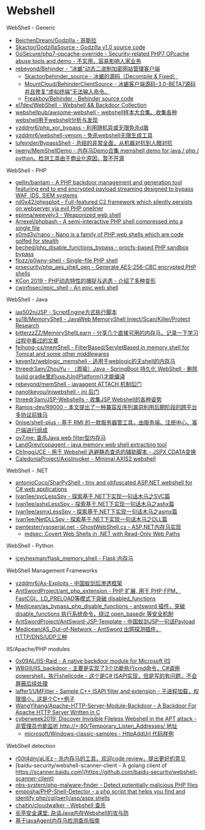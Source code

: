 # Webshell

WebShell - Generic

* [BeichenDream/Godzilla - 哥斯拉](https://github.com/BeichenDream/Godzilla)
* [Skactor/GodzillaSource - Godzilla v1.0 source code](https://github.com/Skactor/GodzillaSource)
* [GoSecure/php7-opcache-override - Security-related PHP7 OPcache abuse tools and demo - 不实用，容易影响人家业务](https://github.com/GoSecure/php7-opcache-override)
* [rebeyond/Behinder - “冰蝎”动态二进制加密网站管理客户端](https://github.com/rebeyond/Behinder)
  * [Skactor/behinder_source - 冰蝎的源码（Decompile & Fixed）](https://github.com/Skactor/behinder_source)
  * [MountCloud/BehinderClientSource - 冰蝎客户端源码-3.0-BETA7源码并且修复“虚拟终端”无法输入命令。](https://github.com/MountCloud/BehinderClientSource)
  * [Freakboy/Behinder - Behinder source code](https://github.com/Freakboy/Behinder)
* [xl7dev/WebShell - Webshell && Backdoor Collection](https://github.com/xl7dev/WebShell)
* [webshellpub/awsome-webshell - webshell样本大合集。收集各种webshell用于webshell分析与发现](https://github.com/webshellpub/awsome-webshell)
* [yzddmr6/php_xor_bypass - 利用随机异或无限免杀d盾](https://github.com/yzddmr6/php_xor_bypass)
* [yzddmr6/webshell-venom - 免杀webshell无限生成工具](https://github.com/yzddmr6/webshell-venom)
* [lufeirider/BypassShell - 总结的非常全面，从机器对抗到人眼对抗](https://github.com/lufeirider/BypassShell)
* [jweny/MemShellDemo - 内存马Demo合集 memshell demo for java / php / python。检测工具由于商业化原因，暂不开源](https://github.com/jweny/MemShellDemo)

WebShell - PHP

* [gellin/bantam - A PHP backdoor management and generation tool featuring end to end encrypted payload streaming designed to bypass WAF, IDS, SIEM systems](https://github.com/gellin/bantam)
* [nil0x42/phpsploit - Full-featured C2 framework which silently persists on webserver via evil PHP oneliner](https://github.com/nil0x42/phpsploit)
* [epinna/weevely3 - Weaponized web shell](https://github.com/epinna/weevely3)
* [Arrexel/phpbash - A semi-interactive PHP shell compressed into a single file](https://github.com/Arrexel/phpbash)
* [s0md3v/nano - Nano is a family of PHP web shells which are code golfed for stealth](https://github.com/s0md3v/nano)
* [beched/php_disable_functions_bypass - procfs-based PHP sandbox bypass](https://github.com/beched/php_disable_functions_bypass)
* [flozz/p0wny-shell - Single-file PHP shell](https://github.com/flozz/p0wny-shell)
* [prsecurity/php_aes_shell_gen - Generate AES-256-CBC encrypted PHP shells](https://github.com/prsecurity/php_aes_shell_gen)
* [KCon 2019 - PHP动态特性的捕捉与逃逸 - 介绍了多种变形](https://github.com/knownsec/KCon/blob/master/2019/25%E6%97%A5/PHP%E5%8A%A8%E6%80%81%E7%89%B9%E6%80%A7%E7%9A%84%E6%8D%95%E6%8D%89%E4%B8%8E%E9%80%83%E9%80%B8.pdf)
* [cwinfosec/epic_shell - An epic web shell](https://github.com/cwinfosec/epic_shell)

WebShell - Java

* [jas502n/JSP - ScriptEngine方式执行脚本](https://github.com/jas502n/JSP)
* [su18/MemoryShell - JavaWeb MemoryShell Inject/Scan/Killer/Protect Research](https://github.com/su18/MemoryShell)
* [bitterzzZZ/MemoryShellLearn - 分享几个直接可用的内存马，记录一下学习过程中看过的文章](https://github.com/bitterzzZZ/MemoryShellLearn)
* [feihong-cs/memShell - FilterBased/ServletBased in memory shell for Tomcat and some other middlewares](https://github.com/feihong-cs/memShell)
* [keven1z/weblogic_memshell - 适用于weblogic的无shell的内存马](https://github.com/keven1z/weblogic_memshell)
* [threedr3am/ZhouYu - （周瑜）Java - SpringBoot 持久化 WebShell - 删除build.gradle里的useJUnitPlatform()才能编译](https://github.com/threedr3am/ZhouYu)
* [rebeyond/memShell - javaagent ATTACH 机制后门](https://github.com/rebeyond/memShell)
* [nanolikeyou/jniwebshell - jni 后门](https://github.com/nanolikeyou/jniwebshell)
* [threedr3am/JSP-Webshells - 收集JSP Webshell的各种姿势](https://github.com/threedr3am/JSP-Webshells)
* [Ramos-dev/R9000 - 本文提出了一种兼容反序列漏洞利用后期阶段的跨平台多协议前锋马](https://github.com/Ramos-dev/R9000)
* [0nise/shell-plus - 基于 RMI 的一款服务器管工具，由服务端、注册中心、客户端进行组成](https://github.com/0nise/shell-plus)
* [gv7.me: 查杀Java web filter型内存马](http://gv7.me/articles/2020/kill-java-web-filter-memshell/)
* [LandGrey/copagent - java memory web shell extracting tool](https://github.com/LandGrey/copagent)
* [Ch1ngg/JCE - 用于 Webshell 逃避静态查杀的辅助脚本 - JSPX CDATA变换](https://github.com/Ch1ngg/JCE)
* [CaledoniaProject/AxisInvoker - Minimal AXIS2 webshell](https://github.com/CaledoniaProject/AxisInvoker)

WebShell - .NET 

* [antonioCoco/SharPyShell - tiny and obfuscated ASP.NET webshell for C# web applications](https://github.com/antonioCoco/SharPyShell)
* [Ivan1ee/svcLessSpy - 探索基于.NET下实现一句话木马之SVC篇](https://github.com/Ivan1ee/svcLessSpy)
* [Ivan1ee/ashxLessSpy - 探索基于.NET下实现一句话木马之ashx篇](https://github.com/Ivan1ee/ashxLessSpy)
* [Ivan1ee/asmxLessSpy - 探索基于.NET下实现一句话木马之asmx篇](https://github.com/Ivan1ee/asmxLessSpy)
* [Ivan1ee/NetDLLSpy - 探索基于.NET下实现一句话木马之DLL篇](https://github.com/Ivan1ee/NetDLLSpy)
* [pwntester/ysoserial.net - GhostWebShell.cs - ASP.NET内存马实现](https://github.com/pwntester/ysoserial.net/blob/master/ExploitClass/GhostWebShell.cs)
  * [mdsec: Covert Web Shells in .NET with Read-Only Web Paths](https://www.mdsec.co.uk/2020/10/covert-web-shells-in-net-with-read-only-web-paths/)

WebShell - Python

* [iceyhexman/flask_memory_shell - Flask 内存马](https://github.com/iceyhexman/flask_memory_shell)

WebShell Management Frameworks

* [yzddmr6/As-Exploits - 中国蚁剑后渗透框架](https://github.com/yzddmr6/As-Exploits)
* [AntSwordProject/ant_php_extension - PHP 扩展, 用于 PHP-FPM、FastCGI、LD_PRELOAD等模式下突破 disabled_functions](https://github.com/AntSwordProject/ant_php_extension)
* [Medicean/as_bypass_php_disable_functions - antsword 插件，突破 disable_functions 执行系统命令，绕过 open_basedir 等安全机制](https://github.com/Medicean/as_bypass_php_disable_functions)
* [AntSwordProject/AntSword-JSP-Template - 中国蚁剑JSP一句话Payload](https://github.com/AntSwordProject/AntSword-JSP-Template)
* [Medicean/AS_Out-of-Network - AntSword 出网探测插件，HTTP/DNS/UDP三种](https://github.com/Medicean/AS_Out-of-Network)

IIS/Apache/PHP modules

* [0x09AL/IIS-Raid - A native backdoor module for Microsoft IIS](https://github.com/0x09AL/IIS-Raid)
* [WBGlIl/IIS_backdoor - 主要是实现了3个功能执行cmd命令，C#调用powershell，执行shellcode - 这个是C# ISAPI实现，但是写的有问题，不会屏蔽后续处理](https://github.com/WBGlIl/IIS_backdoor)
* [laffer1/UMFilter - Sample C++ ISAPI filter and extension - 子进程加载，权限很小，这是个C++例子](https://github.com/laffer1/UMFilter)
* [WangYihang/Apache-HTTP-Server-Module-Backdoor - A Backdoor For Apache HTTP Server Written in C](https://github.com/WangYihang/Apache-HTTP-Server-Module-Backdoor)
* [cyberweek2019: Discover Invisible Fileless Webshell in the APT attack - 非管理员也能监听 http://+:80/Temporary_Listen_Addresses/ 地址](https://cyberweek.ae/materials/2019/D1%20COMMSEC%20-%20Discover%20Invisible%20Fileless%20Webshell%20in%20the%20APT%20Attack%20-%20Tim%20Yeh%20%26%20Dove%20Chiu.pdf)
  * [microsoft/Windows-classic-samples - HttpAddUrl 代码样例](https://github.com/microsoft/Windows-classic-samples/blob/master/Samples/Win7Samples/netds/http/server/main.c)

WebShell detection

* [r00t4dm/aLIEz - 杀内存马的工具，欢迎code review，提出更好的意见](https://github.com/r00t4dm/aLIEz)
* [baidu-security/webshell-scanner-client - A golang client of https://scanner.baidu.com](https://github.com/baidu-security/webshell-scanner-client)
* [nbs-system/php-malware-finder - Detect potentially malicious PHP files](https://github.com/nbs-system/php-malware-finder)
* [emposha/PHP-Shell-Detector - a php script that helps you find and identify php/cgi(perl)/asp/aspx shells](https://github.com/emposha/PHP-Shell-Detector)
* [chaitin/cloudwalker - Webshell 查杀](https://github.com/chaitin/cloudwalker)
* [长亭安全课堂: 杂谈Java内存Webshell的攻与防](https://mp.weixin.qq.com/s/DRbGeVOcJ8m9xo7Gin45kQ)
* [基于javaAgent内存马检测查杀指南](https://mp.weixin.qq.com/s/Whta6akjaZamc3nOY1Tvxg)


